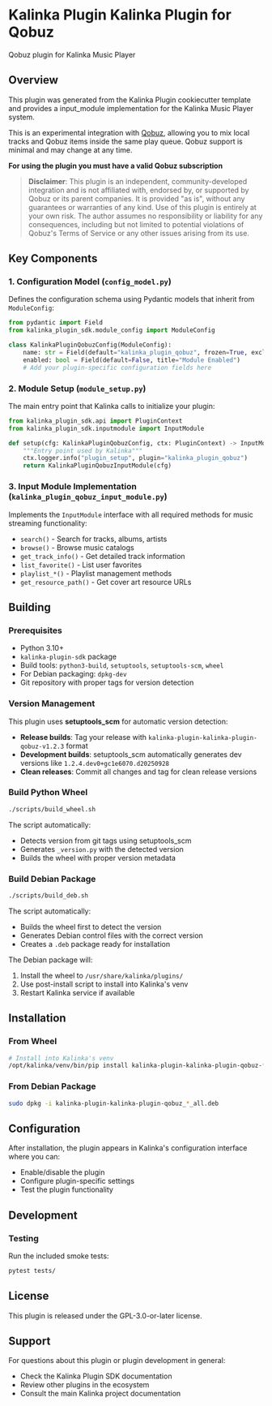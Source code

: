 # Kalinka Plugin Kalinka Plugin for Qobuz

Qobuz plugin for Kalinka Music Player

## Overview

This plugin was generated from the Kalinka Plugin cookiecutter template and provides a input_module implementation for the Kalinka Music Player system.

This is an experimental integration with [Qobuz](https://www.qobuz.com), allowing you to mix local tracks and Qobuz items inside the same play queue. Qobuz support is minimal and may change at any time.

**For using the plugin you must have a valid Qobuz subscription**

>**Disclaimer**: This plugin is an independent, community-developed integration and is not affiliated with, endorsed by, or supported by Qobuz or its parent companies. It is provided "as is", without any guarantees or warranties of any kind. Use of this plugin is entirely at your own risk. The author assumes no responsibility or liability for any consequences, including but not limited to potential violations of Qobuz's Terms of Service or any other issues arising from its use.

## Key Components

### 1. Configuration Model (`config_model.py`)
Defines the configuration schema using Pydantic models that inherit from `ModuleConfig`:

```python
from pydantic import Field
from kalinka_plugin_sdk.module_config import ModuleConfig

class KalinkaPluginQobuzConfig(ModuleConfig):
    name: str = Field(default="kalinka_plugin_qobuz", frozen=True, exclude=True)
    enabled: bool = Field(default=False, title="Module Enabled")
    # Add your plugin-specific configuration fields here
```

### 2. Module Setup (`module_setup.py`)
The main entry point that Kalinka calls to initialize your plugin:

```python
from kalinka_plugin_sdk.api import PluginContext
from kalinka_plugin_sdk.inputmodule import InputModule

def setup(cfg: KalinkaPluginQobuzConfig, ctx: PluginContext) -> InputModule:
    """Entry point used by Kalinka"""
    ctx.logger.info("plugin_setup", plugin="kalinka_plugin_qobuz")
    return KalinkaPluginQobuzInputModule(cfg)
```
### 3. Input Module Implementation (`kalinka_plugin_qobuz_input_module.py`)
Implements the `InputModule` interface with all required methods for music streaming functionality:

- `search()` - Search for tracks, albums, artists
- `browse()` - Browse music catalogs
- `get_track_info()` - Get detailed track information
- `list_favorite()` - List user favorites
- `playlist_*()` - Playlist management methods
- `get_resource_path()` - Get cover art resource URLs

## Building

### Prerequisites
- Python 3.10+
- `kalinka-plugin-sdk` package
- Build tools: `python3-build`, `setuptools`, `setuptools-scm`, `wheel`
- For Debian packaging: `dpkg-dev`
- Git repository with proper tags for version detection

### Version Management
This plugin uses **setuptools_scm** for automatic version detection:
- **Release builds**: Tag your release with `kalinka-plugin-kalinka-plugin-qobuz-v1.2.3` format
- **Development builds**: setuptools_scm automatically generates dev versions like `1.2.4.dev0+gc1e6070.d20250928`
- **Clean releases**: Commit all changes and tag for clean release versions

### Build Python Wheel
```bash
./scripts/build_wheel.sh
```
The script automatically:
- Detects version from git tags using setuptools_scm
- Generates `_version.py` with the detected version
- Builds the wheel with proper version metadata

### Build Debian Package
```bash
./scripts/build_deb.sh
```
The script automatically:
- Builds the wheel first to detect the version
- Generates Debian control files with the correct version
- Creates a `.deb` package ready for installation

The Debian package will:
1. Install the wheel to `/usr/share/kalinka/plugins/`
2. Use post-install script to install into Kalinka's venv
3. Restart Kalinka service if available

## Installation

### From Wheel
```bash
# Install into Kalinka's venv
/opt/kalinka/venv/bin/pip install kalinka-plugin-kalinka-plugin-qobuz-*.whl
```

### From Debian Package
```bash
sudo dpkg -i kalinka-plugin-kalinka-plugin-qobuz_*_all.deb
```

## Configuration

After installation, the plugin appears in Kalinka's configuration interface where you can:
- Enable/disable the plugin
- Configure plugin-specific settings
- Test the plugin functionality

## Development

### Testing
Run the included smoke tests:

```bash
pytest tests/
```

## License

This plugin is released under the GPL-3.0-or-later license.

## Support

For questions about this plugin or plugin development in general:
- Check the Kalinka Plugin SDK documentation
- Review other plugins in the ecosystem
- Consult the main Kalinka project documentation
